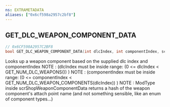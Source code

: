 ```yaml
---
ns: EXTRAMETADATA
aliases: ["0x6cf598a2957c2bf8"]
---
```

## GET_DLC_WEAPON_COMPONENT_DATA

```c
// 0x6CF598A2957C2BF8
bool GET_DLC_WEAPON_COMPONENT_DATA(int dlcIndex, int componentIndex, scrshopweaponcomponentdata weaponComponent);
```

Looks up a weapon component based on the supplied dlc index and componentIndex NOTE : (dlcIndex must be inside range: (0 <= dlcIndex < GET_NUM_DLC_WEAPONS()) ) NOTE : (componentIndex must be inside range: (0 <= componentIndex < GET_NUM_DLC_WEAPON_COMPONENTS(dlcIndex)) ) NOTE : ModType inside scrShopWeaponComponentData returns a hash of the weapon component's attach point name (and not something sensible, like an enum of component types...)

